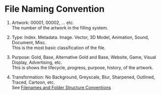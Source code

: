 # File Naming Convention

1. Artwork: 00001, 00002, ... etc.  
The number of the artwork in the filling system.

2. Type: Index. Metadata. Image. Vector, 3D Model, Animation, Sound, Document, Misc.  
This is the most basic classification of the file.

3. Purpose: Gold, Base, Alternative Gold and Base, Website, Game, Visual  
 Display, Advertising, etc.  
 This is shows the lifecycle, progress, purpose, history, of the artwork.

4. Transformation: No Background, Greyscale, Blur, Sharpened, Outlined, Traced, Cartoon, etc.  
See [Filenames and Folder Structure Conventions](Filenames_and_Folder_Structure_Conventions.md)
